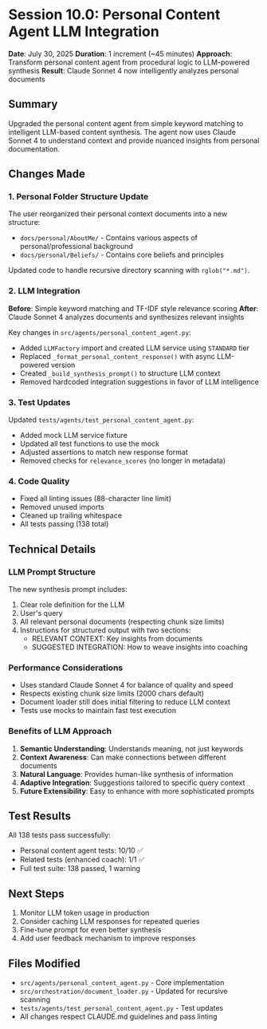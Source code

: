 # Session 10.0: Personal Content Agent LLM Integration

**Date**: July 30, 2025
**Duration**: 1 increment (~45 minutes)
**Approach**: Transform personal content agent from procedural logic to LLM-powered synthesis
**Result**: Claude Sonnet 4 now intelligently analyzes personal documents

## Summary

Upgraded the personal content agent from simple keyword matching to intelligent LLM-based content synthesis. The agent now uses Claude Sonnet 4 to understand context and provide nuanced insights from personal documentation.

## Changes Made

### 1. Personal Folder Structure Update

The user reorganized their personal context documents into a new structure:
- `docs/personal/AboutMe/` - Contains various aspects of personal/professional background
- `docs/personal/Beliefs/` - Contains core beliefs and principles

Updated code to handle recursive directory scanning with `rglob("*.md")`.

### 2. LLM Integration

**Before**: Simple keyword matching and TF-IDF style relevance scoring
**After**: Claude Sonnet 4 analyzes documents and synthesizes relevant insights

Key changes in `src/agents/personal_content_agent.py`:
- Added `LLMFactory` import and created LLM service using `STANDARD` tier
- Replaced `_format_personal_content_response()` with async LLM-powered version
- Created `_build_synthesis_prompt()` to structure LLM context
- Removed hardcoded integration suggestions in favor of LLM intelligence

### 3. Test Updates

Updated `tests/agents/test_personal_content_agent.py`:
- Added mock LLM service fixture
- Updated all test functions to use the mock
- Adjusted assertions to match new response format
- Removed checks for `relevance_scores` (no longer in metadata)

### 4. Code Quality

- Fixed all linting issues (88-character line limit)
- Removed unused imports
- Cleaned up trailing whitespace
- All tests passing (138 total)

## Technical Details

### LLM Prompt Structure

The new synthesis prompt includes:
1. Clear role definition for the LLM
2. User's query
3. All relevant personal documents (respecting chunk size limits)
4. Instructions for structured output with two sections:
   - RELEVANT CONTEXT: Key insights from documents
   - SUGGESTED INTEGRATION: How to weave insights into coaching

### Performance Considerations

- Uses standard Claude Sonnet 4 for balance of quality and speed
- Respects existing chunk size limits (2000 chars default)
- Document loader still does initial filtering to reduce LLM context
- Tests use mocks to maintain fast test execution

### Benefits of LLM Approach

1. **Semantic Understanding**: Understands meaning, not just keywords
2. **Context Awareness**: Can make connections between different documents
3. **Natural Language**: Provides human-like synthesis of information
4. **Adaptive Integration**: Suggestions tailored to specific query context
5. **Future Extensibility**: Easy to enhance with more sophisticated prompts

## Test Results

All 138 tests pass successfully:
- Personal content agent tests: 10/10 ✅
- Related tests (enhanced coach): 1/1 ✅
- Full test suite: 138 passed, 1 warning

## Next Steps

1. Monitor LLM token usage in production
2. Consider caching LLM responses for repeated queries
3. Fine-tune prompt for even better synthesis
4. Add user feedback mechanism to improve responses

## Files Modified

- `src/agents/personal_content_agent.py` - Core implementation
- `src/orchestration/document_loader.py` - Updated for recursive scanning
- `tests/agents/test_personal_content_agent.py` - Test updates
- All changes respect CLAUDE.md guidelines and pass linting